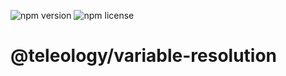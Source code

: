 ![npm version](https://img.shields.io/npm/v/@teleology/variable-resolution.svg) ![npm license](https://img.shields.io/npm/l/@teleology/variable-resolution.svg)
# @teleology/variable-resolution 
